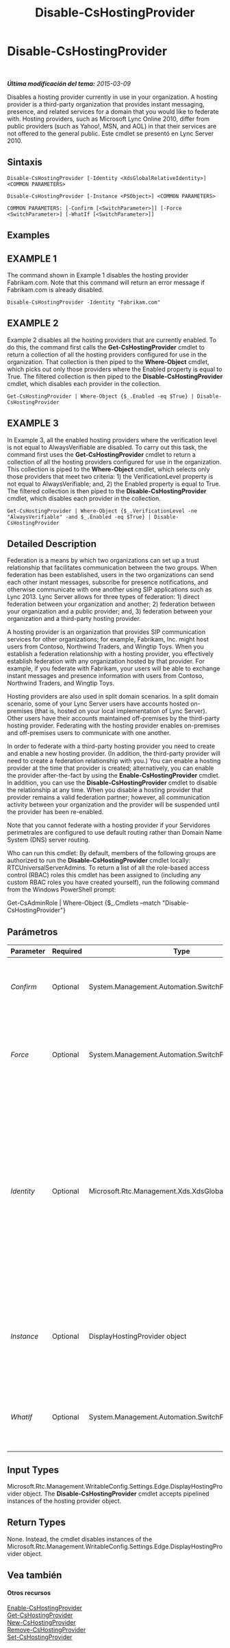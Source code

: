 ﻿---
title: Disable-CsHostingProvider
TOCTitle: Disable-CsHostingProvider
ms:assetid: 67d67111-aa04-4241-8f41-e8059fd1649c
ms:mtpsurl: https://technet.microsoft.com/es-es/library/Gg398481(v=OCS.15)
ms:contentKeyID: 48275516
ms.date: 01/07/2017
mtps_version: v=OCS.15
ms.translationtype: HT
---

# Disable-CsHostingProvider

 

_**Última modificación del tema:** 2015-03-09_

Disables a hosting provider currently in use in your organization. A hosting provider is a third-party organization that provides instant messaging, presence, and related services for a domain that you would like to federate with. Hosting providers, such as Microsoft Lync Online 2010, differ from public providers (such as Yahoo\!, MSN, and AOL) in that their services are not offered to the general public. Este cmdlet se presentó en Lync Server 2010.

## Sintaxis

    Disable-CsHostingProvider [-Identity <XdsGlobalRelativeIdentity>] <COMMON PARAMETERS>

    Disable-CsHostingProvider [-Instance <PSObject>] <COMMON PARAMETERS>

    COMMON PARAMETERS: [-Confirm [<SwitchParameter>]] [-Force <SwitchParameter>] [-WhatIf [<SwitchParameter>]]

## Examples

## EXAMPLE 1

The command shown in Example 1 disables the hosting provider Fabrikam.com. Note that this command will return an error message if Fabrikam.com is already disabled.

    Disable-CsHostingProvider -Identity "Fabrikam.com"

## EXAMPLE 2

Example 2 disables all the hosting providers that are currently enabled. To do this, the command first calls the **Get-CsHostingProvider** cmdlet to return a collection of all the hosting providers configured for use in the organization. That collection is then piped to the **Where-Object** cmdlet, which picks out only those providers where the Enabled property is equal to True. The filtered collection is then piped to the **Disable-CsHostingProvider** cmdlet, which disables each provider in the collection.

    Get-CsHostingProvider | Where-Object {$_.Enabled -eq $True} | Disable-CsHostingProvider

## EXAMPLE 3

In Example 3, all the enabled hosting providers where the verification level is not equal to AlwaysVerifiable are disabled. To carry out this task, the command first uses the **Get-CsHostingProvider** cmdlet to return a collection of all the hosting providers configured for use in the organization. This collection is piped to the **Where-Object** cmdlet, which selects only those providers that meet two criteria: 1) the VerificationLevel property is not equal to AlwaysVerifiable; and, 2) the Enabled property is equal to True. The filtered collection is then piped to the **Disable-CsHostingProvider** cmdlet, which disables each provider in the collection.

    Get-CsHostingProvider | Where-Object {$_.VerificationLevel -ne "AlwaysVerifiable" -and $_.Enabled -eq $True} | Disable-CsHostingProvider

## Detailed Description

Federation is a means by which two organizations can set up a trust relationship that facilitates communication between the two groups. When federation has been established, users in the two organizations can send each other instant messages, subscribe for presence notifications, and otherwise communicate with one another using SIP applications such as Lync 2013. Lync Server allows for three types of federation: 1) direct federation between your organization and another; 2) federation between your organization and a public provider; and, 3) federation between your organization and a third-party hosting provider.

A hosting provider is an organization that provides SIP communication services for other organizations; for example, Fabrikam, Inc. might host users from Contoso, Northwind Traders, and Wingtip Toys. When you establish a federation relationship with a hosting provider, you effectively establish federation with any organization hosted by that provider. For example, if you federate with Fabrikam, your users will be able to exchange instant messages and presence information with users from Contoso, Northwind Traders, and Wingtip Toys.

Hosting providers are also used in split domain scenarios. In a split domain scenario, some of your Lync Server users have accounts hosted on-premises (that is, hosted on your local implementation of Lync Server). Other users have their accounts maintained off-premises by the third-party hosting provider. Federating with the hosting provider enables on-premises and off-premises users to communicate with one another.

In order to federate with a third-party hosting provider you need to create and enable a new hosting provider. (In addition, the third-party provider will need to create a federation relationship with you.) You can enable a hosting provider at the time that provider is created; alternatively, you can enable the provider after-the-fact by using the **Enable-CsHostingProvider** cmdlet. In addition, you can use the **Disable-CsHostingProvider** cmdlet to disable the relationship at any time. When you disable a hosting provider that provider remains a valid federation partner; however, all communication activity between your organization and the provider will be suspended until the provider has been re-enabled.

Note that you cannot federate with a hosting provider if your Servidores perimetrales are configured to use default routing rather than Domain Name System (DNS) server routing.

Who can run this cmdlet: By default, members of the following groups are authorized to run the **Disable-CsHostingProvider** cmdlet locally: RTCUniversalServerAdmins. To return a list of all the role-based access control (RBAC) roles this cmdlet has been assigned to (including any custom RBAC roles you have created yourself), run the following command from the Windows PowerShell prompt:

Get-CsAdminRole | Where-Object {$\_.Cmdlets –match "Disable-CsHostingProvider"}

## Parámetros


<table>
<colgroup>
<col style="width: 25%" />
<col style="width: 25%" />
<col style="width: 25%" />
<col style="width: 25%" />
</colgroup>
<thead>
<tr class="header">
<th>Parameter</th>
<th>Required</th>
<th>Type</th>
<th>Description</th>
</tr>
</thead>
<tbody>
<tr class="odd">
<td><p><em>Confirm</em></p></td>
<td><p>Optional</p></td>
<td><p>System.Management.Automation.SwitchParameter</p></td>
<td><p>Se le pedirá confirmación antes de ejecutar el comando.</p></td>
</tr>
<tr class="even">
<td><p><em>Force</em></p></td>
<td><p>Optional</p></td>
<td><p>System.Management.Automation.SwitchParameter</p></td>
<td><p>Suppresses the display of any non-fatal error message that might occur when running the command.</p></td>
</tr>
<tr class="odd">
<td><p><em>Identity</em></p></td>
<td><p>Optional</p></td>
<td><p>Microsoft.Rtc.Management.Xds.XdsGlobalRelativeIdentity</p></td>
<td><p>Unique identifier for the hosting provider to be disabled. The Identity might be the fully qualified domain (FQDN) name of the hosting provider (for example, fabrikam.com) or perhaps the name of the company providing the services (Fabrikam, Inc.).</p></td>
</tr>
<tr class="even">
<td><p><em>Instance</em></p></td>
<td><p>Optional</p></td>
<td><p>DisplayHostingProvider object</p></td>
<td><p>Permite transmitir una referencia a un objeto en el cmdlet en lugar de establecer valores de parámetro independientes.</p></td>
</tr>
<tr class="odd">
<td><p><em>WhatIf</em></p></td>
<td><p>Optional</p></td>
<td><p>System.Management.Automation.SwitchParameter</p></td>
<td><p>Describe qué sucedería si se ejecutara el comando sin ejecutarlo realmente.</p></td>
</tr>
</tbody>
</table>


## Input Types

Microsoft.Rtc.Management.WritableConfig.Settings.Edge.DisplayHostingProvider object. The **Disable-CsHostingProvider** cmdlet accepts pipelined instances of the hosting provider object.

## Return Types

None. Instead, the cmdlet disables instances of the Microsoft.Rtc.Management.WritableConfig.Settings.Edge.DisplayHostingProvider object.

## Vea también

#### Otros recursos

[Enable-CsHostingProvider](enable-cshostingprovider.md)  
[Get-CsHostingProvider](get-cshostingprovider.md)  
[New-CsHostingProvider](new-cshostingprovider.md)  
[Remove-CsHostingProvider](remove-cshostingprovider.md)  
[Set-CsHostingProvider](set-cshostingprovider.md)


